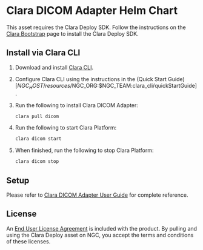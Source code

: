 # Clara DICOM Adapter Helm Chart

This asset requires the Clara Deploy SDK. Follow the instructions on the
[Clara Bootstrap]($NGC_HOST/model-scripts/$NGC_ORG:$NGC_TEAM:clara_bootstrap) page
to install the Clara Deploy SDK.

## Install via Clara CLI

1. Download and install [Clara CLI]($NGC_HOST/model-scripts/$NGC_ORG:$NGC_TEAM:clara_cli).
2. Configure Clara CLI using the instructions in the (Quick Start Guide)[$NGC_HOST/resources/$NGC_ORG:$NGC_TEAM:clara_cli/quickStartGuide].
3. Run the following to install Clara DICOM Adapter:

    ```bash
    clara pull dicom
    ```

4. Run the following to start Clara Platform:

    ```bash
    clara dicom start
    ```

5. When finished, run the following to stop Clara Platform:

    ```bash
    clara dicom stop
    ```


## Setup

Please refer to [Clara DICOM Adapter User Guide](https://nvidia.github.io/clara-dicom-adapter/) for complete reference.

## License

An [End User License Agreement](https://developer.nvidia.com/nvidia-clara-sdk-license)
is included with the product. By pulling and using the Clara Deploy asset on NGC, you accept the
terms and conditions of these licenses.
